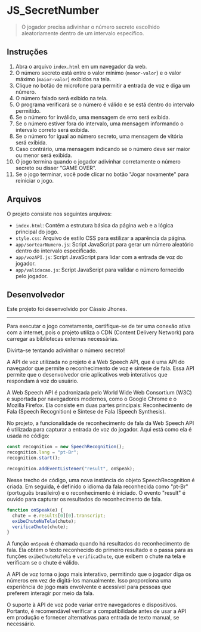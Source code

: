 # JS_SecretNumber
> O jogador precisa adivinhar o número secreto escolhido aleatoriamente dentro de um intervalo específico.

## Instruções

1. Abra o arquivo `index.html` em um navegador da web.
2. O número secreto está entre o valor mínimo (`menor-valor`) e o valor máximo (`maior-valor`) exibidos na tela.
3. Clique no botão de microfone para permitir a entrada de voz e diga um número.
4. O número falado será exibido na tela.
5. O programa verificará se o número é válido e se está dentro do intervalo permitido.
6. Se o número for inválido, uma mensagem de erro será exibida.
7. Se o número estiver fora do intervalo, uma mensagem informando o intervalo correto será exibida.
8. Se o número for igual ao número secreto, uma mensagem de vitória será exibida.
9. Caso contrário, uma mensagem indicando se o número deve ser maior ou menor será exibida.
10. O jogo termina quando o jogador adivinhar corretamente o número secreto ou disser "GAME OVER".
11. Se o jogo terminar, você pode clicar no botão "Jogar novamente" para reiniciar o jogo.

## Arquivos

O projeto consiste nos seguintes arquivos:

- `index.html`: Contém a estrutura básica da página web e a lógica principal do jogo.
- `style.css`: Arquivo de estilo CSS para estilizar a aparência da página.
- `app/sortearNumero.js`: Script JavaScript para gerar um número aleatório dentro do intervalo especificado.
- `app/vozAPI.js`: Script JavaScript para lidar com a entrada de voz do jogador.
- `app/validacao.js`: Script JavaScript para validar o número fornecido pelo jogador.

## Desenvolvedor

Este projeto foi desenvolvido por Cássio Jhones.

---

Para executar o jogo corretamente, certifique-se de ter uma conexão ativa com a internet, pois o projeto utiliza o CDN (Content Delivery Network) para carregar as bibliotecas externas necessárias.

Divirta-se tentando adivinhar o número secreto!

A API de voz utilizada no projeto é a Web Speech API, que é uma API do navegador que permite o reconhecimento de voz e síntese de fala. Essa API permite que o desenvolvedor crie aplicativos web interativos que respondam à voz do usuário.

A Web Speech API é padronizada pelo World Wide Web Consortium (W3C) e suportada por navegadores modernos, como o Google Chrome e o Mozilla Firefox. Ela consiste em duas partes principais: Reconhecimento de Fala (Speech Recognition) e Síntese de Fala (Speech Synthesis).

No projeto, a funcionalidade de reconhecimento de fala da Web Speech API é utilizada para capturar a entrada de voz do jogador. Aqui está como ela é usada no código:

```javascript
const recognition = new SpeechRecognition();
recognition.lang = "pt-Br";
recognition.start();

recognition.addEventListener("result", onSpeak);
```

Nesse trecho de código, uma nova instância do objeto SpeechRecognition é criada. Em seguida, é definido o idioma da fala reconhecida como "pt-Br" (português brasileiro) e o reconhecimento é iniciado. O evento "result" é ouvido para capturar os resultados do reconhecimento de fala.

```javascript
function onSpeak(e) {
  chute = e.results[0][0].transcript;
  exibeChuteNaTela(chute);
  verificaChute(chute);
}
```

A função `onSpeak` é chamada quando há resultados do reconhecimento de fala. Ela obtém o texto reconhecido do primeiro resultado e o passa para as funções `exibeChuteNaTela` e `verificaChute`, que exibem o chute na tela e verificam se o chute é válido.

A API de voz torna o jogo mais interativo, permitindo que o jogador diga os números em vez de digitá-los manualmente. Isso proporciona uma experiência de jogo mais envolvente e acessível para pessoas que preferem interagir por meio da fala.

O suporte à API de voz pode variar entre navegadores e dispositivos. Portanto, é recomendável verificar a compatibilidade antes de usar a API em produção e fornecer alternativas para entrada de texto manual, se necessário.
